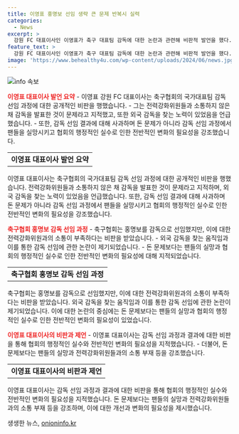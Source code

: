 ```yaml
---
title: 이영표 홍명보 선임 생략 큰 문제 반복시 실력
categories:
  - News
excerpt: >
  강원 FC 대표이사인 이영표가 축구 대표팀 감독에 대한 논란과 관련해 비판적 발언을 했다. 그는 전력강화위원들의 소통 절차가 생략되었다며 이에 대해 지적하고, 외국 감독 선임 가능성이 있었음에도 불구하고 국내 감독을 뽑기로 했던 것에 대해 언급했다. 또한, 감독 선임 결과에 대한 아쉬움과 사과의 뜻을 밝히며, 돈 문제가 아니라 기술적인 결정으로 인해 팬들이 실망했다고 언급했다. 축구협회의 행정적 실수와 전체적인 변화의 필요성에 대해 언급하는 등 논란을 일으키고 있다.
feature_text: >
  강원 FC 대표이사인 이영표가 축구 대표팀 감독에 대한 논란과 관련해 비판적 발언을 했다. 그는 전력강화위원들의 소통 절차가 생략되었다며 이에 대해 지적하고, 외국 감독 선임 가능성이 있었음에도 불구하고 국내 감독을 뽑기로 했던 것에 대해 언급했다. 또한, 감독 선임 결과에 대한 아쉬움과 사과의 뜻을 밝히며, 돈 문제가 아니라 기술적인 결정으로 인해 팬들이 실망했다고 언급했다. 축구협회의 행정적 실수와 전체적인 변화의 필요성에 대해 언급하는 등 논란을 일으키고 있다.
image: 'https://www.behealthy4u.com/wp-content/uploads/2024/06/news.jpg'
---
```


<p><img src="https://www.behealthy4u.com/wp-content/uploads/2024/06/news.jpg" alt="info 속보" /></p>

<p><b><span style="color: #ee2323;">이영표 대표이사 발언 요약</span></b>
- 이영표 강원 FC 대표이사는 축구협회의 국가대표팀 감독 선임 과정에 대한 공개적인 비판을 행했습니다.
- 그는 전력강화위원들과 소통하지 않은 채 감독을 발표한 것이 문제라고 지적했고, 또한 외국 감독을 찾는 노력이 있었음을 언급했습니다.
- 또한, 감독 선임 결과에 대해 사과하며 돈 문제가 아니라 감독 선임 과정에서 팬들을 실망시키고 협회의 행정적인 실수로 인한 전반적인 변화의 필요성을 강조했습니다.</p>

<table>
  <tr>
    <td style="text-align: center; height: 17px;"><b>이영표 대표이사 발언 요약</b></td>
  </tr>
</table>

<p data-ke-size="size16">
이영표 대표이사는 축구협회의 국가대표팀 감독 선임 과정에 대한 공개적인 비판을 행했습니다. 전력강화위원들과 소통하지 않은 채 감독을 발표한 것이 문제라고 지적하며, 외국 감독을 찾는 노력이 있었음을 언급했습니다. 또한, 감독 선임 결과에 대해 사과하며 돈 문제가 아니라 감독 선임 과정에서 팬들을 실망시키고 협회의 행정적인 실수로 인한 전반적인 변화의 필요성을 강조했습니다.
</p>

<p><b><span style="color: #ee2323;">축구협회 홍명보 감독 선임 과정</span></b>
- 축구협회는 홍명보를 감독으로 선임했지만, 이에 대한 전력강화위원과의 소통이 부족하다는 비판을 받았습니다.
- 외국 감독을 찾는 움직임과 이를 통한 감독 선임에 관한 논란이 제기되었습니다.
- 돈 문제보다는 팬들의 실망과 협회의 행정적인 실수로 인한 전반적인 변화의 필요성에 대해 지적되었습니다.</p>

<table>
  <tr>
    <td style="text-align: center; height: 17px;"><b>축구협회 홍명보 감독 선임 과정</b></td>
  </tr>
</table>

<p data-ke-size="size16">
축구협회는 홍명보를 감독으로 선임했지만, 이에 대한 전력강화위원과의 소통이 부족하다는 비판을 받았습니다. 외국 감독을 찾는 움직임과 이를 통한 감독 선임에 관한 논란이 제기되었습니다. 이에 대한 논란의 중심에는 돈 문제보다는 팬들의 실망과 협회의 행정적인 실수로 인한 전반적인 변화의 필요성이 있었습니다.
</p>

<p><b><span style="color: #ee2323;">이영표 대표이사의 비판과 제언</span></b>
- 이영표 대표이사는 감독 선임 과정과 결과에 대한 비판을 통해 협회의 행정적인 실수와 전반적인 변화의 필요성을 지적했습니다.
- 더불어, 돈 문제보다는 팬들의 실망과 전력강화위원들과의 소통 부재 등을 강조했습니다.</p>

<table>
  <tr>
    <td style="text-align: center; height: 17px;"><b>이영표 대표이사의 비판과 제언</b></td>
  </tr>
</table>

<p data-ke-size="size16">
이영표 대표이사는 감독 선임 과정과 결과에 대한 비판을 통해 협회의 행정적인 실수와 전반적인 변화의 필요성을 지적했습니다. 돈 문제보다는 팬들의 실망과 전력강화위원들과의 소통 부재 등을 강조하며, 이에 대한 개선과 변화의 필요성을 제시했습니다.
</p>
생생한 뉴스, <a href="https://onioninfo.kr" rel="dofollow">onioninfo.kr</a>


